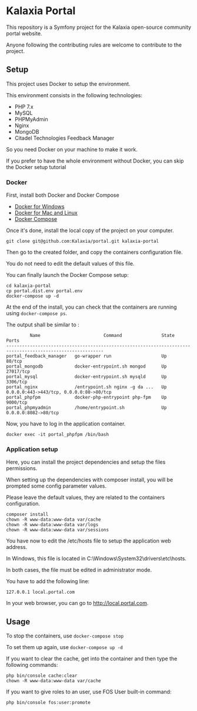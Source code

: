 Kalaxia Portal
===============

This repository is a Symfony project for the Kalaxia open-source community portal website.

Anyone following the contributing rules are welcome to contribute to the project.

Setup
--------

This project uses Docker to setup the environment.

This environment consists in the following technologies:

* PHP 7.x
* MySQL
* PHPMyAdmin
* Nginx
* MongoDB
* Citadel Technologies Feedback Manager

So you need Docker on your machine to make it work.

If you prefer to have the whole environment without Docker, you can skip the Docker setup tutorial

### Docker

First, install both Docker and Docker Compose

* [Docker for Windows](https://docs.docker.com/toolbox/toolbox_install_windows/)
* [Docker for Mac and Linux](https://docs.docker.com/engine/installation/)
* [Docker Compose](https://docs.docker.com/compose/install/)

Once it's done, install the local copy of the project on your computer.

```
git clone git@github.com:Kalaxia/portal.git kalaxia-portal
```

Then go to the created folder, and copy the containers configuration file.

You do not need to edit the default values of this file.

You can finally launch the Docker Compose setup:

```
cd kalaxia-portal
cp portal.dist.env portal.env
docker-compose up -d
```

At the end of the install, you can check that the containers are running using ```docker-compose ps```.

The output shall be similar to :

```
         Name                        Command               State                    Ports                  
-----------------------------------------------------------------------------------------------------------
portal_feedback_manager   go-wrapper run                   Up      80/tcp                                  
portal_mongodb            docker-entrypoint.sh mongod      Up      27017/tcp                               
portal_mysql              docker-entrypoint.sh mysqld      Up      3306/tcp                                
portal_nginx              /entrypoint.sh nginx -g da ...   Up      0.0.0.0:443->443/tcp, 0.0.0.0:80->80/tcp
portal_phpfpm             docker-php-entrypoint php-fpm    Up      9000/tcp                                
portal_phpmyadmin         /home/entrypoint.sh              Up      0.0.0.0:8082->80/tcp  
```

Now, you have to log in the application container.

```
docker exec -it portal_phpfpm /bin/bash
```

### Application setup

Here, you can install the project dependencies and setup the files permissions.

When setting up the dependencies with composer install, you will be prompted some config parameter values.

Please leave the default values, they are related to the containers configuration.

```
composer install
chown -R www-data:www-data var/cache
chown -R www-data:www-data var/logs
chown -R www-data:www-data var/sessions
```

You have now to edit the /etc/hosts file to setup the application web address.

In Windows, this file is located in C:\Windows\System32\drivers\etc\hosts.

In both cases, the file must be edited in administrator mode.

You have to add the following line:

```
127.0.0.1 local.portal.com
```

In your web browser, you can go to http://local.portal.com.

Usage
-----

To stop the containers, use ```docker-compose stop```

To set them up again, use ```docker-compose up -d```

If you want to clear the cache, get into the container and then type the following commands:

```
php bin/console cache:clear
chown -R www-data:www-data var/cache
```

If you want to give roles to an user, use FOS User built-in command:

```
php bin/console fos:user:promote
```

